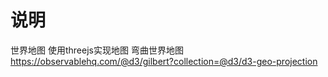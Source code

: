 
# 说明
世界地图 使用threejs实现地图
弯曲世界地图 https://observablehq.com/@d3/gilbert?collection=@d3/d3-geo-projection